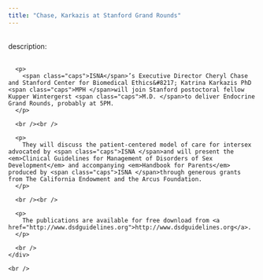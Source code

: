 ```yaml
---
title: "Chase, Karkazis at Stanford Grand Rounds"
---
```


<div class="flexinode-body flexinode-2">
  <div class="flexinode-textarea-1">
    <div class="form-item">
      <br /> <label>description:</label><br /><br /> 
      
      <p>
        <span class="caps">ISNA</span>’s Executive Director Cheryl Chase and Stanford Center for Biomedical Ethics&#8217; Katrina Karkazis PhD <span class="caps">MPH </span>will join Stanford postoctoral fellow Kupper Wintergerst <span class="caps">M.D. </span>to deliver Endocrine Grand Rounds, probably at 5PM.
      </p>
      
      <br /><br />
      
      <p>
        They will discuss the patient-centered model of care for intersex advocated by <span class="caps">ISNA </span>and will present the <em>Clinical Guidelines for Management of Disorders of Sex Development</em> and accompanying <em>Handbook for Parents</em> produced by <span class="caps">ISNA </span>through generous grants from The California Endowment and the Arcus Foundation.
      </p>
      
      <br /><br />
      
      <p>
        The publications are available for free download from <a href="http://www.dsdguidelines.org">http://www.dsdguidelines.org</a>.
      </p>
      
      <br />
    </div>
    
    <br />
  </div>
</div>